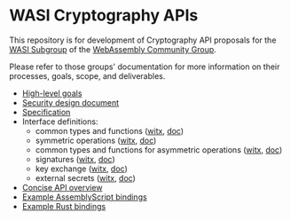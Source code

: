 # WASI Cryptography APIs

This repository is for development of Cryptography API proposals for the
[WASI Subgroup] of the [WebAssembly Community Group].

Please refer to those groups' documentation for more information on their
processes, goals, scope, and deliverables.

[WASI Subgroup]: https://github.com/WebAssembly/WASI
[WebAssembly Community Group]: https://www.w3.org/community/webassembly/

* [High-level goals](docs/HighLevelGoals.md)
* [Security design document](design/security.md)
* [Specification](docs/wasi-crypto.md)
* Interface definitions:
  * common types and functions ([witx](witx/wasi_ephemeral_crypto_common.witx), [doc](witx/wasi_ephemeral_crypto_common.md))
  * symmetric operations ([witx](witx/wasi_ephemeral_crypto_symmetric.witx), [doc](witx/wasi_ephemeral_crypto_symmetric.md))
  * common types and functions for asymmetric operations ([witx](witx/wasi_ephemeral_crypto_asymmetric_common.witx), [doc](witx/wasi_ephemeral_crypto_asymmetric_common.md))
  * signatures ([witx](witx/wasi_ephemeral_crypto_signatures.witx), [doc](witx/wasi_ephemeral_crypto_signatures.md))
  * key exchange ([witx](witx/wasi_ephemeral_crypto_kx.witx), [doc](witx/wasi_ephemeral_crypto_kx.md))
  * external secrets ([witx](witx/wasi_ephemeral_crypto_external_secrets.witx), [doc](witx/wasi_ephemeral_crypto_external_secrets.md))
* [Concise API overview](witx/wasi_ephemeral_crypto.txt)
* [Example AssemblyScript bindings](implementations/bindings/assemblyscript)
* [Example Rust bindings](implementations/bindings/rust)
